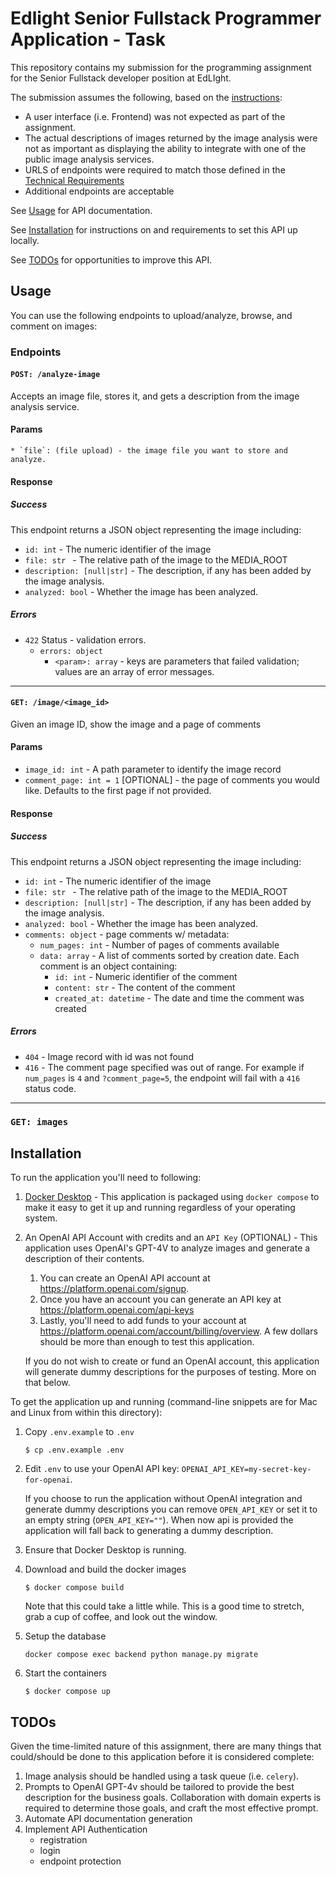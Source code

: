 # Edlight Senior Fullstack Programmer Application - Task

This repository contains my submission for the programming assignment for the Senior Fullstack developer position at EdLIght.

The submission assumes the following, based on the [instructions](https://docs.google.com/document/d/1Mo7GnUfcQ8p--IuXcLoRKxI40dhkBrn3wXblukrZ5N0/edit):
* A user interface (i.e. Frontend) was not expected as part of the assignment.
* The actual descriptions of images returned by the image analysis were not as important as displaying the ability to integrate with one of the public image analysis services.
* URLS of endpoints were required to match those defined in the [Technical Requirements](https://docs.google.com/document/d/1Mo7GnUfcQ8p--IuXcLoRKxI40dhkBrn3wXblukrZ5N0/edit)
* Additional endpoints are acceptable

See [Usage](#usage) for API documentation.

See [Installation](#installation) for instructions on and requirements to set this API up locally.

See [TODOs](#TODOs) for opportunities to improve this API.

## Usage
You can use the following endpoints to upload/analyze, browse, and comment on images:
### Endpoints

#### `POST: /analyze-image`
Accepts an image file, stores it, and gets a description from the image analysis service.
#### Params
    * `file`: (file upload) - the image file you want to store and analyze.
#### Response
##### Success
This endpoint returns a JSON object representing the image including:
* `id: int` - The numeric identifier of the image
* `file: str ` - The relative path of the image to the MEDIA_ROOT
* `description: [null|str]` - The description, if any has been added by the image analysis.
* `analyzed: bool` - Whether the image has been analyzed.

##### Errors
* `422` Status - validation errors.
    * `errors: object`
        * `<param>: array` - keys are parameters that failed validation; values are an array of error messages.
    
---

#### `GET: /image/<image_id>`
Given an image ID, show the image and a page of comments

#### Params
* `image_id: int` - A path parameter to identify the image record
* `comment_page: int = 1` [OPTIONAL] - the page of comments you would like.  Defaults to the first page if not provided.

#### Response
##### Success
This endpoint returns a JSON object representing the image including:
* `id: int` - The numeric identifier of the image
* `file: str ` - The relative path of the image to the MEDIA_ROOT
* `description: [null|str]` - The description, if any has been added by the image analysis.
* `analyzed: bool` - Whether the image has been analyzed.
* `comments: object` - page comments w/ metadata:
    * `num_pages: int` - Number of pages of comments available
    * `data: array` - A list of comments sorted by creation date.  Each comment is an object containing:
        * `id: int` - Numeric identifier of the comment
        * `content: str` - The content of the comment
        * `created_at: datetime`  - The date and time the comment was created

##### Errors
* `404` - Image record with id was not found
* `416` - The comment page specified was out of range. For example if `num_pages` is `4` and `?comment_page=5`, the endpoint will fail with a `416` status code. 

---

### `GET: images`

## Installation

To run the application you'll need to following:
1. [Docker Desktop](https://www.docker.com/products/docker-desktop/) - This application is packaged using `docker compose` to make it easy to get it up and running regardless of your operating system. 
2. An OpenAI API Account with credits and an `API Key` (OPTIONAL) -  This application uses OpenAI's GPT-4V to analyze images and generate a description of their contents.  
    1. You can create an OpenAI API account at https://platform.openai.com/signup.
    2. Once you have an account you can generate an API key at https://platform.openai.com/api-keys
    3. Lastly, you'll need to add funds to your account at https://platform.openai.com/account/billing/overview.  A few dollars should be more than enough to test this application.

    If you do not wish to create or fund an OpenAI account, this application will generate dummy descriptions for the purposes of testing.  More on that below.


To get the application up and running (command-line snippets are for Mac and Linux from within this directory):
1. Copy `.env.example` to `.env`
    ```
    $ cp .env.example .env
    ```
2. Edit `.env` to use your OpenAI API key: `OPENAI_API_KEY=my-secret-key-for-openai`.  

    If you choose to run the application without OpenAI integration and generate dummy descriptions you can remove `OPEN_API_KEY` or set it to an empty string (`OPEN_API_KEY=""`).  When now api is provided the application will fall back to generating a dummy description.
3. Ensure that Docker Desktop is running.
4. Download and build the docker images
   ```
   $ docker compose build
   ```
   Note that this could take a little while.  This is a good time to stretch, grab a cup of coffee, and look out the window.
5. Setup the database
    ```
    docker compose exec backend python manage.py migrate
    ```
4. Start the containers 
    ```
    $ docker compose up
    ```

## TODOs
Given the time-limited nature of this assignment, there are many things that could/should be done to this application before it is considered complete:
1. Image analysis should be handled using a task queue (i.e. `celery`).
2. Prompts to OpenAI GPT-4v should be tailored to provide the best description for the business goals.  Collaboration with domain experts is required to determine those goals, and craft the most effective prompt.
3. Automate API documentation generation
3. Implement API Authentication
    * registration
    * login
    * endpoint protection

